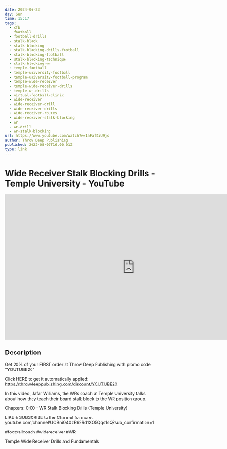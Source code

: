 ```yaml
---
date: 2024-06-23
day: Sun
time: 15:17
tags:
  - cfb
  - football
  - football-drills
  - stalk-block
  - stalk-blocking
  - stalk-blocking-drills-football
  - stalk-blocking-football
  - stalk-blocking-technique
  - stalk-blocking-wr
  - temple-football
  - temple-university-football
  - temple-university-football-program
  - temple-wide-receiver
  - temple-wide-receiver-drills
  - temple-wr-drills
  - virtual-football-clinic
  - wide-receiver
  - wide-receiver-drill
  - wide-receiver-drills
  - wide-receiver-routes
  - wide-receiver-stalk-blocking
  - wr
  - wr-drill
  - wr-stalk-blocking
url: https://www.youtube.com/watch?v=1aFafKiU9jo
author: Throw Deep Publishing
published: 2023-08-03T16:00:01Z
type: link
---
```

# Wide Receiver Stalk Blocking Drills - Temple University - YouTube

<iframe width="854" height="480" src="https://www.youtube.com/embed/1aFafKiU9jo" frameborder="0" allowfullscreen></iframe>

## Description
Get 20% of your FIRST order at Throw Deep Publishing with promo code "YOUTUBE20"

Click HERE to get it automatically applied: https://throwdeeppublishing.com/discount/YOUTUBE20

In this video, Jafar Williams, the WRs coach at Temple University talks about how they teach their board stalk block to the WR position group.

Chapters: 
0:00 - WR Stalk Blocking Drills (Temple University)

LIKE & SUBSCRIBE to the Channel for more: youtube.com/channel/UCBniO40zR69Rd1XO5Qqs1sQ?sub_confirmation=1

#footballcoach #widereceiver #WR

Temple Wide Receiver Drills and Fundamentals